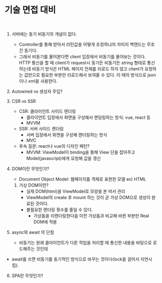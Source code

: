 # 기술 면접 대비

​                

1. 서버에는 동기 비동기의 개념이 없다.
   * Controller를 통해 받아서 리턴값을 어떻게 조정하냐의 차이지 백엔드는 무조건 동기다.
   * 그래서 비동기를 물어본다면 client 입장에서 비동기를 물어보는 것이다. HTTP 통신을 할 때 client가 request시 동기든 비동기든 string 형태로 통신하는데 비동기 방식은 HTML 페이지 전체를 리로드 하지 않고 client가 요청하는 값만으로 필요한 부분만 리로드해서 보여줄 수 있다. 이 때의 방식으로 json이나 xml을 사용한다. 
   
2. Autowired vs 생성자 주입?

3. CSR vs SSR
   * CSR: 클라이언트 사이드 렌더링
     * 클라이언트 입장에서 화면을 구성해서 랜덩링하는 방식: vue, react 등
     * MVVM
   * SSR: 서버 사이드 랜더링
     * 서버 입장에서 화면을 구성해 랜더링하는 방식
     * MVC
   * 후속 질문: react나 vue의 디자인 패턴?
     * MVVM: ViewModel이 binding을 통해 View 단을 잡아주고 Model(javascript)에게 요청해 값을 갱신

4. DOM이란 무엇인가?

   * Document Object Model: 웹페이지를 객체로 표현한 모델 ex) HTML

   1. 가상 DOM이란?
      * 실제 DOM(html)을 ViewModel로 모양을 본 떠서 관리
      * ViewModel의 create 후 mount 하는 것이 곧 가상 DOM으로 생성이 완료된 것이다.
      * 불필요한 렌더링 횟수를 줄일 수 있다.
        * 가상돔을 리렌더링한다음 이전 가상돔과 비교해 바뀐 부분만 Real DOM에 적용
   
4. async와 await 의 단점

   * 비동기는 원래 클라이언트가 다른 작업을 처리할 때 통신한 내용을 바탕으로 로드해주는 것인데
* await를 쓰면 비동기를 동기적인 방식으로 바꾸는 것이다(lock을 걸어서 지연시킴).

6. SPA란 무엇인가?